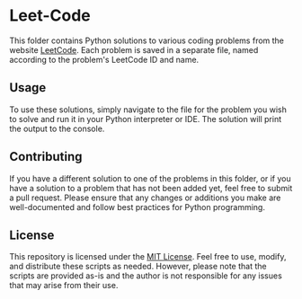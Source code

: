 # Leet-Code

This folder contains Python solutions to various coding problems from the website [LeetCode](https://leetcode.com/). Each problem is saved in a separate file, named according to the problem's LeetCode ID and name.

## Usage

To use these solutions, simply navigate to the file for the problem you wish to solve and run it in your Python interpreter or IDE. The solution will print the output to the console.

## Contributing

If you have a different solution to one of the problems in this folder, or if you have a solution to a problem that has not been added yet, feel free to submit a pull request. Please ensure that any changes or additions you make are well-documented and follow best practices for Python programming.

## License

This repository is licensed under the [MIT License](https://opensource.org/licenses/MIT). Feel free to use, modify, and distribute these scripts as needed. However, please note that the scripts are provided as-is and the author is not responsible for any issues that may arise from their use.
